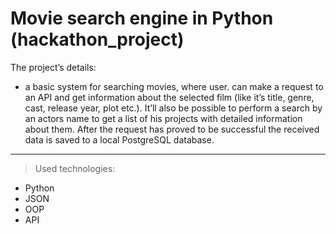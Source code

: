 
# Movie search engine in Python (hackathon_project)

The project’s details: 
- a basic system for searching movies, where user. can make a request to an API and get 
information about the selected film (like it’s title, genre, cast, release year, plot etc.). 
It’ll also be possible to perform a search by an actors name to get a list of his projects 
with detailed information about them. After the request has proved to be successful 
the received data is saved to a local PostgreSQL database.

---

> Used technologies: 
- Python 
- JSON 
- OOP 
- API 
